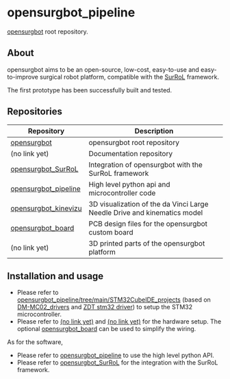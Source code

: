 # opensurgbot_pipeline

[opensurgbot](https://github.com/lgabp1/opensurgbot) root repository.

## About

opensurgbot aims to be an open-source, low-cost, easy-to-use and easy-to-improve surgical robot platform, compatible with the [SurRoL](https://github.com/med-air/SurRoL) framework.

The first prototype has been successfully built and tested.

## Repositories

| Repository | Description |
|------------|-------------|
| [opensurgbot](https://github.com/lgabp1/opensurgbot) | opensurgbot root repository |
| (no link yet) | Documentation repository  |
| [opensurgbot_SurRoL](https://github.com/lgabp1/opensurgbot_SurRoL/) | Integration of opensurgbot with the SurRoL framework |
| [opensurgbot_pipeline](https://github.com/lgabp1/opensurgbot_pipeline/) | High level python api and microcontroller code |
| [opensurgbot_kinevizu](https://github.com/lgabp1/opensurgbot_kinevizu/) | 3D visualization of the da Vinci Large Needle Drive and kinematics model |
| [opensurgbot_board](https://github.com/lgabp1/opensurgbot_board/) | PCB design files for the opensurgbot custom board |
| (no link yet) | 3D printed parts of the opensurgbot platform |

## Installation and usage

- Please refer to [opensurgbot_pipeline/tree/main/STM32CubeIDE_projects](https://github.com/lgabp1/opensurgbot_pipeline/tree/main/STM32CubeIDE_projects) (based on [DM-MC02_drivers](https://github.com/lgabp1/DM-MC02_drivers) and [ZDT stm32 driver](github.com/lgabp1/zdt_stm32_driver)) to setup the STM32 microcontroller.
- Please refer to [(no link yet)]() and [(no link yet)]() for the hardware setup. The optional [opensurgbot_board](https://github.com/lgabp1/opensurgbot_board/) can be used to simplify the wiring.

As for the software,
- Please refer to [opensurgbot_pipeline](https://github.com/lgabp1/opensurgbot_pipeline/) to use the high level python API.
- Please refer to [opensurgbot_SurRoL](https://github.com/lgabp1/opensurgbot_SurRoL/) for the integration with the SurRoL framework.